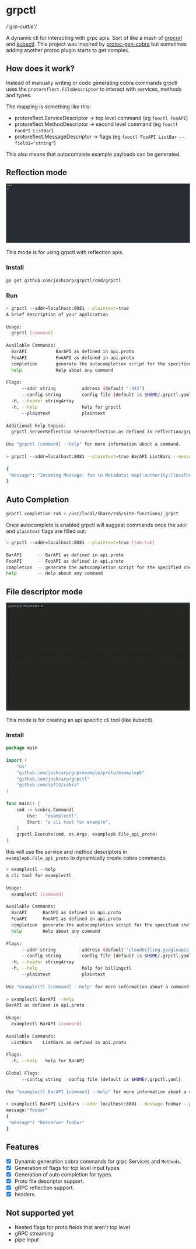 # grpctl

_/'grp-cuttle'/_

A dynamic cli for interacting with grpc apis. Sort of like a mash of [grpcurl](https://github.com/fullstorydev/grpcurl) and [kubectl](https://github.com/kubernetes/kubectl).
This project was inspired by [protoc-gen-cobra](https://github.com/fiorix/protoc-gen-cobra) but sometimes adding another protoc plugin starts to get complex.

## How does it work?
Instead of manually writing or code generating cobra commands grpctl uses the `protoreflect.FileDescriptor` to interact with services, methods and types. 

The mapping is something like this:
- protoreflect.ServiceDescriptor -> top level command (eg `fooctl FooAPI`)
- protoreflect.MethodDescriptor -> second level command (eg `fooctl FooAPI ListBar`)
- protoreflect.MessageDescriptor -> flags (eg `fooctl FooAPI ListBar --field1="string"`)

This also means that autocomplete example payloads can be generated.

## Reflection mode

![grpctl](./grpctl.svg)

This mode is for using grpctl with reflection apis.

### Install
```bash
go get github.com/joshcarp/grpctl/cmd/grpctl
```

### Run
```bash
> grpctl --addr=localhost:8081 --plaintext=true
A brief description of your application

Usage:
  grpctl [command]

Available Commands:
  BarAPI           BarAPI as defined in api.proto
  FooAPI           FooAPI as defined in api.proto
  completion       generate the autocompletion script for the specified shell
  help             Help about any command

Flags:
      --addr string          address (default ":443")
      --config string        config file (default is $HOME/.grpctl.yaml)
  -H, --header stringArray   
  -h, --help                 help for grpctl
      --plaintext            plaintext

Additional help topics:
  grpctl ServerReflection ServerReflection as defined in reflection/grpc_reflection_v1alpha/reflection.proto

Use "grpctl [command] --help" for more information about a command.

> grpctl --addr=localhost:8081 --plaintext=true BarAPI ListBars --message="foo"

{
 "message": "Incoming Message: foo \n Metadata: map[:authority:[localhost:8081] content-type:[application/grpc] user-agent:[grpc-go/1.40.0]]"
}

```

## Auto Completion
 
```bash
grpctl completion zsh > /usr/local/share/zsh/site-functions/_grpct
```

Once autocomplete is enabled grpctl will suggest commands once the `addr` and `plaintext` flags are filled out:
 
```bash
> grpctl --addr=localhost:8081 --plaintext=true [tab-tab]

BarAPI      -- BarAPI as defined in api.proto
FooAPI      -- FooAPI as defined in api.proto
completion  -- generate the autocompletion script for the specified shell
help        -- Help about any command

```  


## File descriptor mode

![examplectl](./examplectl.gif)

This mode is for creating an api specific cli tool (like kubectl).

### Install

```go
package main

import (
	"os"
	"github.com/joshcarp/grpcexample/proto/examplepb"
	"github.com/joshcarp/grpctl"
	"github.com/spf13/cobra"
)

func main() {
	cmd := &cobra.Command{
		Use:   "examplectl",
		Short: "a cli tool for example",
	}
	grpctl.Execute(cmd, os.Args, examplepb.File_api_proto)
}

```

this will use the service and method descriptors in `examplepb.File_api_proto` to dynamically create cobra commands:

```bash
> examplectl --help
a cli tool for examplectl

Usage:
  examplectl [command]

Available Commands:
  BarAPI      BarAPI as defined in api.proto
  FooAPI      FooAPI as defined in api.proto
  completion  generate the autocompletion script for the specified shell
  help        Help about any command

Flags:
      --addr string          address (default "cloudbilling.googleapis.com:443")
      --config string        config file (default is $HOME/.grpctl.yaml)
  -H, --header stringArray   
  -h, --help                 help for billingctl
      --plaintext            plaintext

Use "examplectl [command] --help" for more information about a command.

> examplectl BarAPI --help
BarAPI as defined in api.proto

Usage:
  examplectl BarAPI [command]

Available Commands:
  ListBars    ListBars as defined in api.proto

Flags:
  -h, --help   help for BarAPI

Global Flags:
      --config string   config file (default is $HOME/.grpctl.yaml)

Use "examplectl BarAPI [command] --help" for more information about a command.

> examplectl BarAPI ListBars --addr localhost:8081 --message foobar --plaintext
message:"foobar"
{
 "message": "Barserver foobar"
}
```

## Features
- [x] Dynamic generation cobra commands for grpc Services and `Methods`.
- [x] Generation of flags for top level input types.
- [x] Generation of auto completion for types.
- [x] Proto file descriptor support.
- [x] gRPC reflection support.
- [x] headers

## Not supported yet
- Nested flags for proto fields that aren't top level
- gRPC streaming
- pipe input
